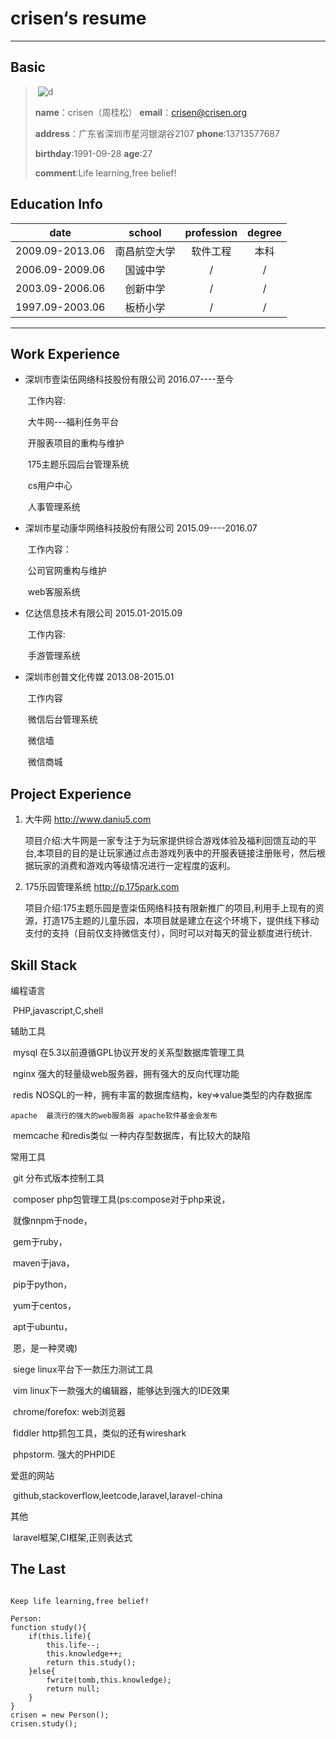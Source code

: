 # crisen‘s resume

-----------

## Basic

>​                                         ![d](https://www.crisen.org/crisen.jpg)          
>
>**name**：crisen（周桂松）                                                     **email**：crisen@crisen.org                                                 
>
>**address**：广东省深圳市星河银湖谷2107                            **phone**:13713577687
>
>**birthday**:1991-09-28                                                            **age**:27
>
>**comment**:Life learning,free belief!

## Education Info

|      date       | school | profession | degree |
| :-------------: | :----: | :--------: | :----: |
| 2009.09-2013.06 | 南昌航空大学 |    软件工程    |   本科   |
| 2006.09-2009.06 |  国诚中学  |     /      |   /    |
| 2003.09-2006.06 |  创新中学  |     /      |   /    |
| 1997.09-2003.06 |  板桥小学  |     /      |   /    |

--------

## Work Experience

- 深圳市壹柒伍网络科技股份有限公司                           2016.07----至今           

  ​	工作内容:

  ​		大牛网---福利任务平台

  ​		开服表项目的重构与维护

  ​		175主题乐园后台管理系统

  ​		cs用户中心

  ​		人事管理系统

- 深圳市星动康华网络科技股份有限公司                    2015.09----2016.07

  ​	工作内容：

  ​		公司官网重构与维护

  ​		web客服系统

- 亿达信息技术有限公司                                                2015.01-2015.09

  ​	工作内容:

  ​		手游管理系统

- 深圳市创普文化传媒                                                    2013.08-2015.01

  ​	工作内容

  ​		微信后台管理系统

  ​		微信墙

  ​		微信商城

## Project Experience

1. 大牛网      http://www.daniu5.com

   ​	项目介绍:大牛网是一家专注于为玩家提供综合游戏体验及福利回馈互动的平台,本项目的目的是让玩家通过点击游戏列表中的开服表链接注册账号，然后根据玩家的消费和游戏内等级情况进行一定程度的返利。

2. 175乐园管理系统     http://p.175park.com

   ​	项目介绍:175主题乐园是壹柒伍网络科技有限新推广的项目,利用手上现有的资源，打造175主题的儿童乐园，本项目就是建立在这个环境下，提供线下移动支付的支持（目前仅支持微信支付），同时可以对每天的营业额度进行统计.

## Skill Stack

编程语言

​	PHP,javascript,C,shell

辅助工具

​	mysql 在5.3以前遵循GPL协议开发的关系型数据库管理工具

​	nginx  强大的轻量级web服务器，拥有强大的反向代理功能

​	redis   NOSQL的一种，拥有丰富的数据库结构，key=>value类型的内存数据库

  	apache  最流行的强大的web服务器 apache软件基金会发布

​	memcache  和redis类似 一种内存型数据库，有比较大的缺陷

常用工具

​	git 分布式版本控制工具

​	composer php包管理工具(ps:compose对于php来说，

​			就像nnpm于node，

​			gem于ruby，

​			maven于java，

​			pip于python，

​			yum于centos，

​			apt于ubuntu， 

​			恩，是一种灵魂)

​		siege linux平台下一款压力测试工具

​		vim linux下一款强大的编辑器，能够达到强大的IDE效果

​		chrome/forefox: web浏览器

​		fiddler http抓包工具，类似的还有wireshark

​		phpstorm. 强大的PHPIDE

爱逛的网站

​	github,stackoverflow,leetcode,laravel,laravel-china

其他

​	laravel框架,CI框架,正则表达式

## The Last

~~~~
	
Keep life learning,free belief!

Person:
function study(){
    if(this.life){
    	this.life--;
    	this.knowledge++;
    	return this.study();
  	}else{
  		fwrite(tomb,this.knowledge);
      	return null;
  	}
}
crisen = new Person();
crisen.study();

~~~~

